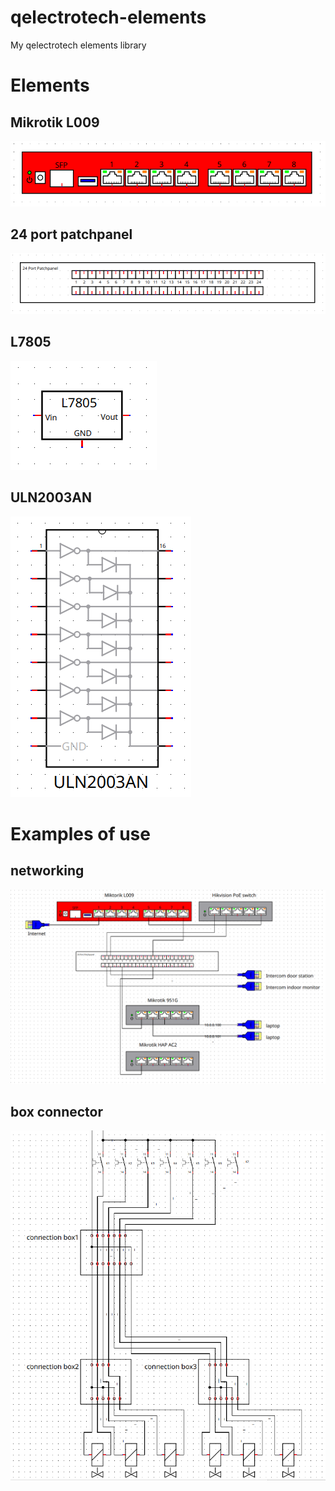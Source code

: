 # qelectrotech-elements

My qelectrotech elements library

# Elements

## Mikrotik L009

![](.images/mikrotik-l009.png)

## 24 port patchpanel

![](.images/24-port-patchpanel.png)

## L7805

![](.images/stabilizer-L7805.png)

## ULN2003AN

![](.images/uln2003an.png)

# Examples of use

## networking

![](.images/networking.png)

## box connector

![](.images/box-connector.png)
